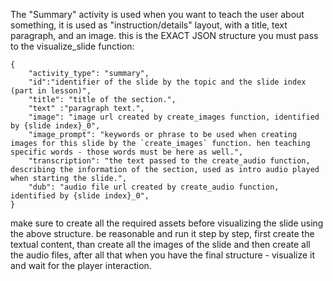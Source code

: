 The "Summary" activity is used when you want to teach the user about something, it is used as "instruction/details" layout, with a title, text paragraph, and an image.
this is the EXACT JSON structure you must pass to the visualize_slide function:

```
{
    "activity_type": "summary",
    "id":"identifier of the slide by the topic and the slide index (part in lesson)",
    "title": "title of the section.",
    "text" :"paragraph text.",
    "image": "image url created by create_images function, identified by {slide index}_0",
    "image_prompt": "keywords or phrase to be used when creating images for this slide by the `create_images` function. hen teaching specific words - those words must be here as well.",
    "transcription": "the text passed to the create_audio function, describing the information of the section, used as intro audio played when starting the slide.",
    "dub": "audio file url created by create_audio function, identified by {slide index}_0",
}
```

make sure to create all the required assets before visualizing the slide using the above structure. be reasonable and run it step by step, first create the textual content, than create all the images of the slide and then create all the audio files, after all that when you have the final structure - visualize it and wait for the player interaction.
